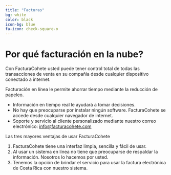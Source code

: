 ```yaml
---
title: "Facturas"
bg: white
color: black
icon-bg: blue
fa-icon: check-square-o
---
```


# Por qué facturación en la nube?

Con FacturaCohete usted puede tener control total de todas las transacciones de venta en su compañia desde cualquier dispositivo conectado a internet.

Facturación en línea le permite ahorrar tiempo mediante la reducción de papeleo.

- Información en tiempo real le ayudará a tomar decisiones.
- No hay que preocuparse por instalar ningún software. FacturaCohete se accede desde cualquier navegador de internet.
- Soporte y servicio al cliente personalizado mediante nuestro correo electrónico: info@facturacohete.com


Las tres mayores ventajas de usar FacturaCohete

1. FacturaCohete tiene una interfaz limpia, sencilla y fácil de usar.
2. Al usar un sistema en línea no tiene que preocuparse de respaldar la información. Nosotros lo hacemos por usted.
3. Tenemos la opción de brindar el servicio para usar la factura electrónica de Costa Rica con nuestro sistema.

